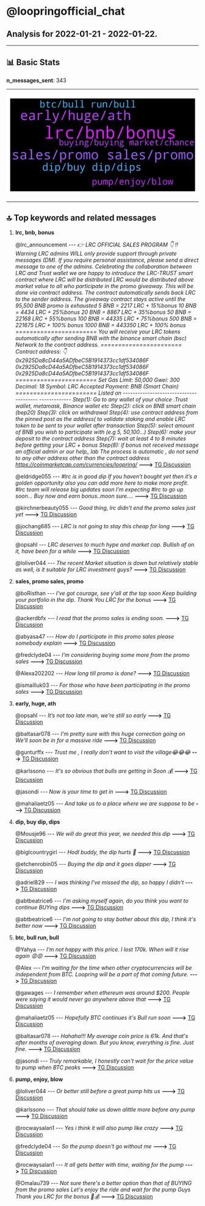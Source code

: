 # **@loopringofficial_chat**
 ## Analysis for **2022-01-21** - **2022-01-22**.

---

## 📊 **Basic Stats**

**n_messages_sent**: 343

---
![wordcloud](loopringofficial_chat_1Days_wordcloud.png)

---


## 🔝 **Top keywords and related messages**

1. **lrc, bnb, bonus**

    @lrc_announcement --- *👉 LRC OFFICIAL SALES PROGRAM 👇              ‼️Warning LRC admins WILL only provide support through private messages (DM). If you require personal assistance, please send a direct message to one of the admins.   Celebrating the collaboration between LRC and Trust wallet we are happy to introduce the LRC-TRUST smart contract where LRC will be distributed    LRC  would be distributed above market value to all who participate in the promo giveaway.    This will  be done via contract address.  The contract automatically sends  back  LRC  to the  sender address.   The giveaway contract stays active until the 95,500 BNB promo is exhausted     5 BNB =  2217 LRC + 15%bonus            10 BNB = 4434 LRC + 25%bonus               20 BNB = 8867 LRC + 35%bonus   50 BNB =  22168 LRC + 55%bonus        100 BNB = 44335 LRC + 75%bonus    500 BNB = 221675 LRC + 100% bonus  1000 BNB = 443350 LRC + 100% bonus  ======================= You will receive your LRC tokens automatically after sending BNB with the binance smart chain (bsc)  Network to the contract address.  =======================  Contract address: 👇  0x2925Da8cD44a5ADfbeC5B1914373cc1df534086F   0x2925Da8cD44a5ADfbeC5B1914373cc1df534086F   0x2925Da8cD44a5ADfbeC5B1914373cc1df534086F   ======================= Set Gas Limit: 50,000 Gwei: 300 Decimal: 18 Symbol: LRC Accepted Payment: BNB (Smart Chain)  ======================= Listed on   --------------------------------------- ------------- Step(1): Go to any wallet of your choice .Trust wallet, metamask, Binance wallet etc  Step(2): click on BNB smart chain (bep20)  Step(3): click on withdrawal   Step(4): use contract address from the pinned post as the address( to validate staking and enable LRC token to be sent to your wallet after transaction   Step(5): select amount of BNB you wish to participate with (e.g 5, 50,100...)  Step(6): make your deposit to the contract address   Step(7): wait at least 4 to 8 minutes before getting your LRC + bonus  Step(8): if bonus not received message an official admin or our help_ lab   The process is automatic , do not send to any other address other than the contract address   https://coinmarketcap.com/currencies/loopring/* **--->** [TG Discussion](https://t.me/loopringofficial_chat/26297)

    @eldridge055 --- *#lrc is in good dip  If you haven’t bought yet then it’s a golden opportunity also you can add more here to make more profit.  #lrc team will release big updates soon I’m expecting #lrc to go up soon... Buy now and earn bonus..moon sure....* **--->** [TG Discussion](https://t.me/loopringofficial_chat/26474)

    @kirchnerbeauty055 --- *Good thing, lrc didn't end the promo sales just yet* **--->** [TG Discussion](https://t.me/loopringofficial_chat/26304)

    @jochang685 --- *LRC is not going to stay this cheap for long* **--->** [TG Discussion](https://t.me/loopringofficial_chat/26184)

    @opsahl --- *LRC deserves to much hype and market cap. Bullish af on it, have been for a while* **--->** [TG Discussion](https://t.me/loopringofficial_chat/26187)

    @loliver044 --- *The recent Market situation is down but relatively stable as well, is it suitable for LRC investment guys?* **--->** [TG Discussion](https://t.me/loopringofficial_chat/26165)

2. **sales, promo sales, promo**

    @boRisthan --- *I've got courage, see y'all at the top soon Keep building your portfolio in the dip.   Thank You LRC for the bonus* **--->** [TG Discussion](https://t.me/loopringofficial_chat/26432)

    @ackerdbfx --- *I read that the promo sales is ending soon.* **--->** [TG Discussion](https://t.me/loopringofficial_chat/26395)

    @abyasa47 --- *How do I participate in this promo sales please somebody explain* **--->** [TG Discussion](https://t.me/loopringofficial_chat/25925)

    @fredclyde04 --- *I'm considering buying some more from the promo sales* **--->** [TG Discussion](https://t.me/loopringofficial_chat/26229)

    @Alexa202202 --- *How long till promo is done?* **--->** [TG Discussion](https://t.me/loopringofficial_chat/26075)

    @ismailluk03 --- *For those who have been participating in the promo sales* **--->** [TG Discussion](https://t.me/loopringofficial_chat/26041)

3. **early, huge, ath**

    @opsahl --- *It’s not too late man, we’re still so early* **--->** [TG Discussion](https://t.me/loopringofficial_chat/26230)

    @baltasar078 --- *I'm pretty sure with this huge correction going on   We'll soon be in for a massive ride* **--->** [TG Discussion](https://t.me/loopringofficial_chat/26442)

    @gunturffx --- *Trust me , I really don't want to visit the village😂😂😂* **--->** [TG Discussion](https://t.me/loopringofficial_chat/26271)

    @karlssono --- *It's so obvious that bulls are getting in Soon 💰* **--->** [TG Discussion](https://t.me/loopringofficial_chat/26002)

    @jasondi --- *Now is your time to get in* **--->** [TG Discussion](https://t.me/loopringofficial_chat/26024)

    @mahaliaetz05 --- *And take us to a place where we are suppose to be* **--->** [TG Discussion](https://t.me/loopringofficial_chat/26037)

4. **dip, buy dip, dips**

    @Mousje96 --- *We will do great this year, we needed this dip* **--->** [TG Discussion](https://t.me/loopringofficial_chat/26280)

    @biglcountrygirl --- *Hodl buddy, the dip hurts 🤕* **--->** [TG Discussion](https://t.me/loopringofficial_chat/26378)

    @etchenrobin05 --- *Buying the dip and it goes dipper* **--->** [TG Discussion](https://t.me/loopringofficial_chat/26007)

    @adriel829 --- *I was thinking I've missed the dip, so happy I didn't* **--->** [TG Discussion](https://t.me/loopringofficial_chat/26092)

    @abtbeatrice6 --- *I'm asking myself again, do you think you want to continue BUYing dips* **--->** [TG Discussion](https://t.me/loopringofficial_chat/26273)

    @abtbeatrice6 --- *I'm not going to stay bother about this dip, I think it's better now* **--->** [TG Discussion](https://t.me/loopringofficial_chat/26350)

5. **btc, bull run, bull**

    @Yahya --- *I'm not happy with this price. I lost 170k. When will it rise again 😡😡* **--->** [TG Discussion](https://t.me/loopringofficial_chat/25993)

    @Alex --- *I'm waiting for the time when other cryptocurrencies will be independent from BTC. Loopring will be a part of that coming future.* **--->** [TG Discussion](https://t.me/loopringofficial_chat/26014)

    @gawages --- *I remember when ethereum was around $200. People were saying it would never go anywhere above that* **--->** [TG Discussion](https://t.me/loopringofficial_chat/26234)

    @mahaliaetz05 --- *Hopefully BTC continues it's Bull run soon* **--->** [TG Discussion](https://t.me/loopringofficial_chat/26036)

    @baltasar078 --- *Hahaha!!! My average coin price is 61k. And that's after months of averaging down. But you know, everything is fine. Just fine.* **--->** [TG Discussion](https://t.me/loopringofficial_chat/26128)

    @jasondi --- *Truly remarkable, I honestly can't wait for the price value to pump when BTC peaks* **--->** [TG Discussion](https://t.me/loopringofficial_chat/26468)

6. **pump, enjoy, blow**

    @loliver044 --- *Or better still before a great pump hits us* **--->** [TG Discussion](https://t.me/loopringofficial_chat/26337)

    @karlssono --- *That should take us down alittle more before any pump* **--->** [TG Discussion](https://t.me/loopringofficial_chat/26289)

    @rocwaysalan1 --- *Yes i think it will also pump like crazy* **--->** [TG Discussion](https://t.me/loopringofficial_chat/26215)

    @fredclyde04 --- *So the pump doesn't go without me* **--->** [TG Discussion](https://t.me/loopringofficial_chat/26090)

    @rocwaysalan1 --- *It all gets better with time, waiting for the pump* **--->** [TG Discussion](https://t.me/loopringofficial_chat/26072)

    @Omalau739 --- *Not sure there's a better option than that of BUYING from the promo sales  Let's enjoy the ride and wait for the pump Guys Thank you LRC for the bonus 🚀💰* **--->** [TG Discussion](https://t.me/loopringofficial_chat/26303)

